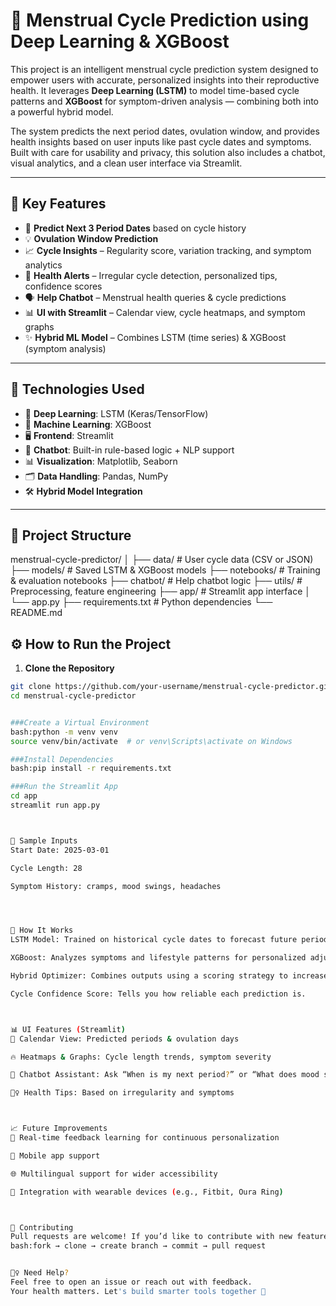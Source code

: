 # 🌸 Menstrual Cycle Prediction using Deep Learning & XGBoost

This project is an intelligent menstrual cycle prediction system designed to empower users with accurate, personalized insights into their reproductive health. It leverages **Deep Learning (LSTM)** to model time-based cycle patterns and **XGBoost** for symptom-driven analysis — combining both into a powerful hybrid model.

The system predicts the next period dates, ovulation window, and provides health insights based on user inputs like past cycle dates and symptoms. Built with care for usability and privacy, this solution also includes a chatbot, visual analytics, and a clean user interface via Streamlit.

---

## 🧠 Key Features

- 🔮 **Predict Next 3 Period Dates** based on cycle history
- 💡 **Ovulation Window Prediction**
- 📈 **Cycle Insights** – Regularity score, variation tracking, and symptom analytics
- 🚨 **Health Alerts** – Irregular cycle detection, personalized tips, confidence scores
- 🗣️ **Help Chatbot** – Menstrual health queries & cycle predictions
- 📊 **UI with Streamlit** – Calendar view, cycle heatmaps, and symptom graphs
- ✨ **Hybrid ML Model** – Combines LSTM (time series) & XGBoost (symptom analysis)

---

## 🧬 Technologies Used

- 🧠 **Deep Learning**: LSTM (Keras/TensorFlow)
- 🚀 **Machine Learning**: XGBoost
- 🖥️ **Frontend**: Streamlit
- 💬 **Chatbot**: Built-in rule-based logic + NLP support
- 📊 **Visualization**: Matplotlib, Seaborn
- 🗂️ **Data Handling**: Pandas, NumPy
- 🛠️ **Hybrid Model Integration**

---

## 📁 Project Structure

menstrual-cycle-predictor/ │ ├── data/ # User cycle data (CSV or JSON) ├── models/ # Saved LSTM & XGBoost models ├── notebooks/ # Training & evaluation notebooks ├── chatbot/ # Help chatbot logic ├── utils/ # Preprocessing, feature engineering ├── app/ # Streamlit app interface │ └── app.py ├── requirements.txt # Python dependencies └── README.md




## ⚙️ How to Run the Project

1. **Clone the Repository**
```bash
git clone https://github.com/your-username/menstrual-cycle-predictor.git
cd menstrual-cycle-predictor


###Create a Virtual Environment
bash:python -m venv venv
source venv/bin/activate  # or venv\Scripts\activate on Windows

###Install Dependencies
bash:pip install -r requirements.txt

###Run the Streamlit App
cd app
streamlit run app.py



📅 Sample Inputs
Start Date: 2025-03-01

Cycle Length: 28

Symptom History: cramps, mood swings, headaches




🤖 How It Works
LSTM Model: Trained on historical cycle dates to forecast future periods.

XGBoost: Analyzes symptoms and lifestyle patterns for personalized adjustments.

Hybrid Optimizer: Combines outputs using a scoring strategy to increase accuracy.

Cycle Confidence Score: Tells you how reliable each prediction is.



📊 UI Features (Streamlit)
📆 Calendar View: Predicted periods & ovulation days

🔥 Heatmaps & Graphs: Cycle length trends, symptom severity

🧠 Chatbot Assistant: Ask “When is my next period?” or “What does mood swing mean?”

🧘‍♀️ Health Tips: Based on irregularity and symptoms



📈 Future Improvements
🔁 Real-time feedback learning for continuous personalization

📱 Mobile app support

🌐 Multilingual support for wider accessibility

🧬 Integration with wearable devices (e.g., Fitbit, Oura Ring)



🤝 Contributing
Pull requests are welcome! If you’d like to contribute with new features, fixes, or data improvements:
bash:fork → clone → create branch → commit → pull request


🙋‍♀️ Need Help?
Feel free to open an issue or reach out with feedback.
Your health matters. Let's build smarter tools together 💖
